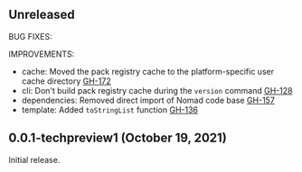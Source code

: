 ## Unreleased

BUG FIXES:


IMPROVEMENTS:

* cache: Moved the pack registry cache to the platform-specific user cache directory [GH-172](https://github.com/hashicorp/nomad-pack/pull/172)
* cli: Don't build pack registry cache during the `version` command [GH-128](https://github.com/hashicorp/nomad-pack/pull/128)
* dependencies: Removed direct import of Nomad code base [GH-157](https://github.com/hashicorp/nomad-pack/pull/157)
* template: Added `toStringList` function [GH-136](https://github.com/hashicorp/nomad-pack/pull/136)

## 0.0.1-techpreview1 (October 19, 2021)

Initial release.
